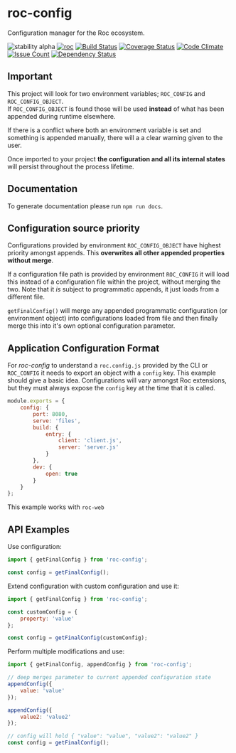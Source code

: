 # roc-config
Configuration manager for the Roc ecosystem.

![stability alpha](https://img.shields.io/badge/stability-alpha-red.svg)
[![roc](https://img.shields.io/npm/v/roc-config.svg)](https://www.npmjs.com/package/roc-config)
[![Build Status](https://travis-ci.org/vgno/roc-config.svg)](https://travis-ci.org/vgno/roc-config)
[![Coverage Status](https://coveralls.io/repos/vgno/roc-config/badge.svg?branch=master&service=github)](https://coveralls.io/github/vgno/roc-config?branch=master)
[![Code Climate](https://codeclimate.com/github/vgno/roc-config/badges/gpa.svg)](https://codeclimate.com/github/vgno/roc-config)
[![Issue Count](https://codeclimate.com/github/vgno/roc-config/badges/issue_count.svg)](https://codeclimate.com/github/vgno/roc-config)
[![Dependency Status](https://david-dm.org/vgno/roc-config.svg)](https://david-dm.org/vgno/roc-config)

## Important

This project will look for two environment variables; `ROC_CONFIG` and `ROC_CONFIG_OBJECT`.  
If `ROC_CONFIG_OBJECT` is found those will be used **instead** of what has been appended during runtime elsewhere.

If there is a conflict where both an environment variable is set and something is appended manually, there will a a clear warning given to the user.

Once imported to your project **the configuration and all its internal states** will persist throughout the process lifetime.

## Documentation

To generate documentation please run `npm run docs`.

## Configuration source priority
Configurations provided by environment `ROC_CONFIG_OBJECT` have highest priority amongst appends. This **overwrites all other appended properties without merge**.

If a configuration file path is provided by environment `ROC_CONFIG` it will load this instead of a configuration file within the project, without merging the two. Note that it _is_ subject to programmatic appends, it just loads from a different file.

`getFinalConfig()` will merge any appended programmatic configuration (or environment object) into configurations loaded from file and then finally merge this into it's own optional configuration parameter.

## Application Configuration Format

For _roc-config_ to understand a `roc.config.js` provided by the CLI or `ROC_CONFIG` it needs to export an object with a `config` key. This example should give a basic idea. Configurations will vary amongst Roc extensions, but they must always expose the `config` key at the time that it is called.

```js
module.exports = {
    config: {
        port: 8080,
        serve: 'files',
        build: {
            entry: {
                client: 'client.js',
                server: 'server.js'
            }
        },
        dev: {
            open: true
        }
    }
};
```

This example works with `roc-web`

## API Examples

Use configuration:
```js
import { getFinalConfig } from 'roc-config';

const config = getFinalConfig();

```

Extend configuration with custom configuration and use it:
```js
import { getFinalConfig } from 'roc-config';

const customConfig = {
    property: 'value'
};

const config = getFinalConfig(customConfig);
```
Perform multiple modifications and use:
```js
import { getFinalConfig, appendConfig } from 'roc-config';

// deep merges parameter to current appended configuration state
appendConfig({
    value: 'value'
});

appendConfig({
    value2: 'value2'
});

// config will hold { "value": "value", "value2": "value2" }
const config = getFinalConfig();
```
